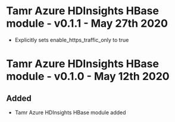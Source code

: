# Tamr Azure HDInsights HBase module - v0.1.1 - May 27th 2020
* Explicitly sets enable_https_traffic_only to true
# Tamr Azure HDInsights HBase module - v0.1.0 - May 12th 2020
## Added
* Tamr Azure HDInsights HBase module added
